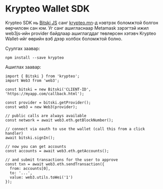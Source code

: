 # Krypteo Wallet SDK

Krypteo SDK нь [Bitski JS](https://github.com/BitskiCo/bitski-js) санг [krypteo.mn](https://krypteo.mn)-д нэвтрэх боломжтой болгон өөрчилсөн сан юм.
Уг санг ашигласнаар Metamask зэрэгтэй ижил web3js-ийн provider байдлаар ашиглагддаг төвлөрсөн хэтэвч Krypteo Wallet-ийг өөрийн вэб дээр холбох боломжтой болно.

Суулгах заавар:
```angular2html
npm install --save krypteo
```

Ашиглах заавар:

```angular2html
import { Bitski } from 'krypteo';
import Web3 from 'web3';

const bitski = new Bitski('CLIENT-ID', 'https://myapp.com/callback.html');

const provider = bitski.getProvider();
const web3 = new Web3(provider);

// public calls are always available
const network = await web3.eth.getBlockNumber();

// connect via oauth to use the wallet (call this from a click handler)
await bitski.signIn();

// now you can get accounts
const accounts = await web3.eth.getAccounts();

// and submit transactions for the user to approve
const txn = await web3.eth.sendTransaction({
  from: accounts[0],
  to: '...',
  value: web3.utils.toWei('1')
});
```
